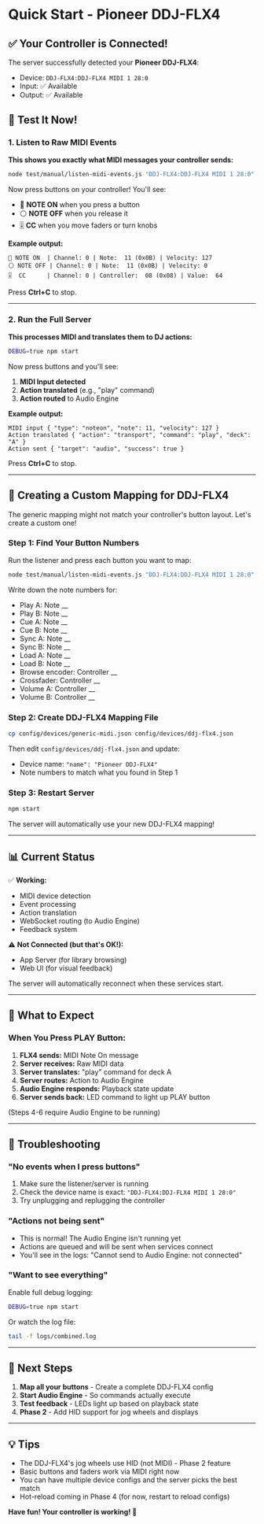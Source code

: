 # Quick Start - Pioneer DDJ-FLX4

## ✅ Your Controller is Connected!

The server successfully detected your **Pioneer DDJ-FLX4**:
- Device: `DDJ-FLX4:DDJ-FLX4 MIDI 1 28:0`
- Input: ✅ Available
- Output: ✅ Available

## 🚀 Test It Now!

### 1. Listen to Raw MIDI Events

**This shows you exactly what MIDI messages your controller sends:**

```bash
node test/manual/listen-midi-events.js "DDJ-FLX4:DDJ-FLX4 MIDI 1 28:0"
```

Now press buttons on your controller! You'll see:
- 🔵 **NOTE ON** when you press a button
- ⚪ **NOTE OFF** when you release it
- 🎚️ **CC** when you move faders or turn knobs

**Example output:**
```
🔵 NOTE ON  | Channel: 0 | Note:  11 (0x0B) | Velocity: 127
⚪ NOTE OFF | Channel: 0 | Note:  11 (0x0B) | Velocity: 0
🎚️  CC      | Channel: 0 | Controller:  08 (0x08) | Value:  64
```

Press **Ctrl+C** to stop.

---

### 2. Run the Full Server

**This processes MIDI and translates them to DJ actions:**

```bash
DEBUG=true npm start
```

Now press buttons and you'll see:
1. **MIDI Input detected**
2. **Action translated** (e.g., "play" command)
3. **Action routed** to Audio Engine

**Example output:**
```
MIDI input { "type": "noteon", "note": 11, "velocity": 127 }
Action translated { "action": "transport", "command": "play", "deck": "A" }
Action sent { "target": "audio", "success": true }
```

Press **Ctrl+C** to stop.

---

## 🎹 Creating a Custom Mapping for DDJ-FLX4

The generic mapping might not match your controller's button layout. Let's create a custom one!

### Step 1: Find Your Button Numbers

Run the listener and press each button you want to map:

```bash
node test/manual/listen-midi-events.js "DDJ-FLX4:DDJ-FLX4 MIDI 1 28:0"
```

Write down the note numbers for:
- Play A: Note __
- Play B: Note __
- Cue A: Note __
- Cue B: Note __
- Sync A: Note __
- Sync B: Note __
- Load A: Note __
- Load B: Note __
- Browse encoder: Controller __
- Crossfader: Controller __
- Volume A: Controller __
- Volume B: Controller __

### Step 2: Create DDJ-FLX4 Mapping File

```bash
cp config/devices/generic-midi.json config/devices/ddj-flx4.json
```

Then edit `config/devices/ddj-flx4.json` and update:
- Device name: `"name": "Pioneer DDJ-FLX4"`
- Note numbers to match what you found in Step 1

### Step 3: Restart Server

```bash
npm start
```

The server will automatically use your new DDJ-FLX4 mapping!

---

## 📊 Current Status

✅ **Working:**
- MIDI device detection
- Event processing
- Action translation
- WebSocket routing (to Audio Engine)
- Feedback system

⚠️ **Not Connected (but that's OK!):**
- App Server (for library browsing)
- Web UI (for visual feedback)

The server will automatically reconnect when these services start.

---

## 🎯 What to Expect

### When You Press PLAY Button:

1. **FLX4 sends:** MIDI Note On message
2. **Server receives:** Raw MIDI data
3. **Server translates:** "play" command for deck A
4. **Server routes:** Action to Audio Engine
5. **Audio Engine responds:** Playback state update
6. **Server sends back:** LED command to light up PLAY button

(Steps 4-6 require Audio Engine to be running)

---

## 🔧 Troubleshooting

### "No events when I press buttons"

1. Make sure the listener/server is running
2. Check the device name is exact: `"DDJ-FLX4:DDJ-FLX4 MIDI 1 28:0"`
3. Try unplugging and replugging the controller

### "Actions not being sent"

- This is normal! The Audio Engine isn't running yet
- Actions are queued and will be sent when services connect
- You'll see in the logs: "Cannot send to Audio Engine: not connected"

### "Want to see everything"

Enable full debug logging:
```bash
DEBUG=true npm start
```

Or watch the log file:
```bash
tail -f logs/combined.log
```

---

## 🎊 Next Steps

1. **Map all your buttons** - Create a complete DDJ-FLX4 config
2. **Start Audio Engine** - So commands actually execute
3. **Test feedback** - LEDs light up based on playback state
4. **Phase 2** - Add HID support for jog wheels and displays

---

## 💡 Tips

- The DDJ-FLX4's jog wheels use HID (not MIDI) - Phase 2 feature
- Basic buttons and faders work via MIDI right now
- You can have multiple device configs and the server picks the best match
- Hot-reload coming in Phase 4 (for now, restart to reload configs)

**Have fun! Your controller is working! 🎉**
